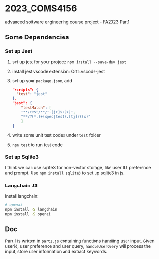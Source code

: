 # 2023_COMS4156
advanced software engineering course project - FA2023 Part1

## Some Dependencies
### Set up Jest
1. set up jest for your project: `npm install --save-dev jest`
2. install jest vscode extension: Orta.vscode-jest
3. set up your `package.json`, add 

    ```json
    "scripts": {
      "test": "jest"
    },
    "jest": {
        "testMatch": [
        "**/test/**/*.[jt]s?(x)",
        "**/?(*.)+(spec|test).[tj]s?(x)"
        ]
    }
      ```
    
4. write some unit test codes under `test` folder
5. `npm test` to run test code

### Set up Sqlite3
I think we can use sqlite3 for non-vector storage, like user ID, preference and prompt. Use `npm install sqlite3` to set up sqlite3 in js.

### Langchain JS
Install langchain: 

```bash
# openai
npm install -S langchain
npm install -S openai
```

## Doc
Part 1 is written in `part1.js` containing functions handling user input. Given userid, user preference and user query, `handleUserQuery` will process the input, store user information and extract keywords.